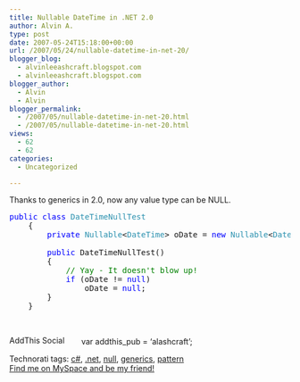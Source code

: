 ```yaml
---
title: Nullable DateTime in .NET 2.0
author: Alvin A.
type: post
date: 2007-05-24T15:18:00+00:00
url: /2007/05/24/nullable-datetime-in-net-20/
blogger_blog:
  - alvinleeashcraft.blogspot.com
  - alvinleeashcraft.blogspot.com
blogger_author:
  - Alvin
  - Alvin
blogger_permalink:
  - /2007/05/nullable-datetime-in-net-20.html
  - /2007/05/nullable-datetime-in-net-20.html
views:
  - 62
  - 62
categories:
  - Uncategorized

---
```

Thanks to generics in 2.0, now any value type can be NULL.

<pre><span style="color:rgb(0,0,255);">public</span> <span style="color:rgb(0,0,255);">class</span> <span style="color:rgb(43,145,175);">DateTimeNullTest<br /></span>    {<br />        <span style="color:rgb(0,0,255);">private</span> <span style="color:rgb(43,145,175);">Nullable</span>&lt;<span style="color:rgb(43,145,175);">DateTime</span>&gt; oDate = <span style="color:rgb(0,0,255);">new</span> <span style="color:rgb(43,145,175);">Nullable</span>&lt;<span style="color:rgb(43,145,175);">DateTime</span>&gt;(<span style="color:rgb(43,145,175);">DateTime</span>.Now);<br /><br />        <span style="color:rgb(0,0,255);">public</span> DateTimeNullTest()<br />        {<br />            <span style="color:rgb(0,128,0);">// Yay - It doesn't blow up!<br /></span>            <span style="color:rgb(0,0,255);">if</span> (oDate != <span style="color:rgb(0,0,255);">null</span>)<br />                oDate = <span style="color:rgb(0,0,255);">null</span>;<br />        }<br />    }</pre>

[][1]

&nbsp;

<!-- AddThis Bookmark Button BEGIN -->

  
<a href="http://www.addthis.com/bookmark.php" target="_blank"><img data-recalc-dims="1" loading="lazy" decoding="async" src="https://i0.wp.com/s9.addthis.com/button1-bm.gif?resize=125%2C16" width="125" height="16" border="0" alt="AddThis Social Bookmark Button" /></a> var addthis_pub = &#8216;alashcraft&#8217;;  
<!-- AddThis Bookmark Button END -->

<div class="wlWriterSmartContent" style="display:inline;margin:0;padding:0;">
  Technorati tags: <a href="http://technorati.com/tags/c#" rel="tag">c#</a>, <a href="http://technorati.com/tags/.net" rel="tag">.net</a>, <a href="http://technorati.com/tags/null" rel="tag">null</a>, <a href="http://technorati.com/tags/generics" rel="tag">generics</a>, <a href="http://technorati.com/tags/pattern" rel="tag">pattern</a>
</div>

<div class="blogger-post-footer">
  <a href="http://www.myspace.com/alvinashcraft">Find me on MySpace and be my friend!</a></p>
</div>

 [1]: http://11011.net/software/vspaste